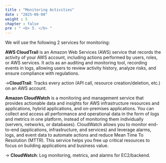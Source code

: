 ```yaml
---
title : "Monitoring Activities"
date : "2025-06-08"
weight : 5
chapter : false
pre : " <b> 5. </b> "
---
```


We will use the following 2 services for monitoring:

**AWS CloudTrail** is an Amazon Web Services (AWS) service that records the activity of your AWS account, including actions performed by users, roles, or AWS services. It acts as an auditing and monitoring tool, recording events in logs, allowing users to review activity history, analyze risks, and ensure compliance with regulations.

->**CloudTrail**: Tracks every action (API call, resource creation/deletion, etc.) on an AWS account.

**Amazon CloudWatch** is a monitoring and management service that provides actionable data and insights for AWS infrastructure resources and applications, hybrid applications, and on-premises applications. You can collect and access all performance and operational data in the form of logs and metrics in one platform, instead of monitoring them individually (servers, networks, or databases). CloudWatch allows you to monitor end-to-end (applications, infrastructure, and services) and leverage alarms, logs, and event data to automate actions and reduce Mean Time To Resolution (MTTR). This service helps you free up critical resources to focus on building applications and business value.

-> **CloudWatch**: Log monitoring, metrics, and alarms for EC2/backend.
